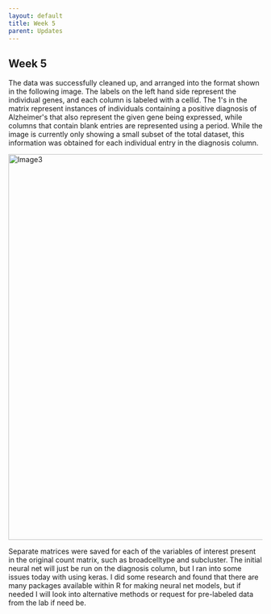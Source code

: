 ```yaml
---
layout: default
title: Week 5
parent: Updates
---
```


## Week 5
The data was successfully cleaned up, and arranged into the format shown in the following image. The labels on the left hand side represent the individual genes, and each column is labeled with a cellid. The 1's in the matrix represent instances of individuals containing a positive diagnosis of Alzheimer's that also represent the given gene being expressed, while columns that contain blank entries are represented using a period. While the image is currently only showing a small subset of the total dataset, this information was obtained for each individual entry in the diagnosis column.

<img width="765" alt="Image3" src="https://user-images.githubusercontent.com/113469617/226230312-0dfd41b9-438a-4baf-a840-d4f0cea6ce93.png">

Separate matrices were saved for each of the variables of interest present in the original count matrix, such as broadcelltype and subcluster. The initial neural net will just be run on the diagnosis column, but I ran into some issues today with using keras. I did some research and found that there are many packages available within R for making neural net models, but if needed I will look into alternative methods or request for pre-labeled data from the lab if need be.
